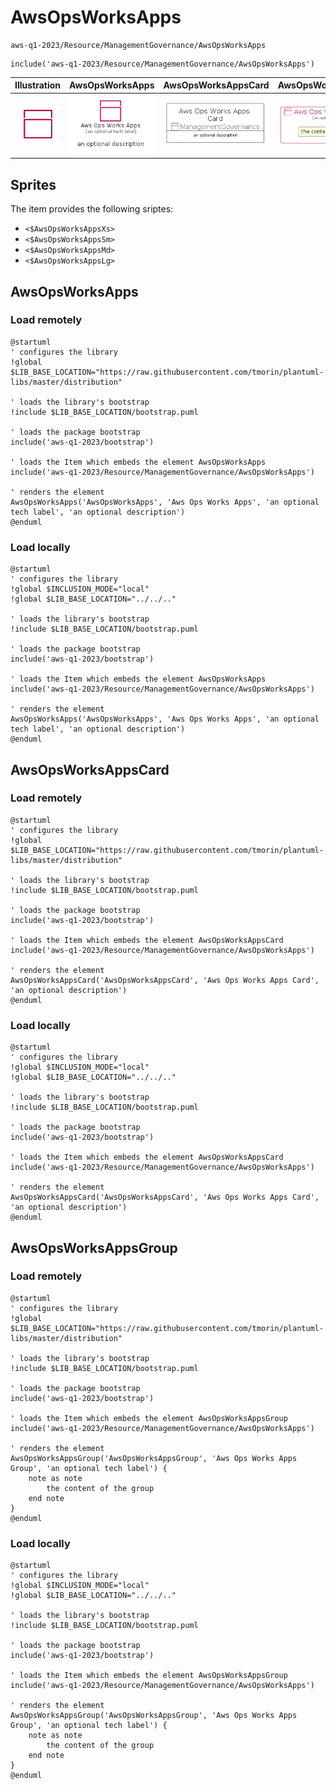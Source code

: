 # AwsOpsWorksApps


```text
aws-q1-2023/Resource/ManagementGovernance/AwsOpsWorksApps
```

```text
include('aws-q1-2023/Resource/ManagementGovernance/AwsOpsWorksApps')
```



| Illustration | AwsOpsWorksApps | AwsOpsWorksAppsCard | AwsOpsWorksAppsGroup |
| :---: | :---: | :---: | :---: |
| ![illustration for Illustration](../../../aws-q1-2023/Resource/ManagementGovernance/AwsOpsWorksApps.png) | ![illustration for AwsOpsWorksApps](../../../aws-q1-2023/Resource/ManagementGovernance/AwsOpsWorksApps.Local.png) | ![illustration for AwsOpsWorksAppsCard](../../../aws-q1-2023/Resource/ManagementGovernance/AwsOpsWorksAppsCard.Local.png) | ![illustration for AwsOpsWorksAppsGroup](../../../aws-q1-2023/Resource/ManagementGovernance/AwsOpsWorksAppsGroup.Local.png) |



## Sprites
The item provides the following sriptes:

- `<$AwsOpsWorksAppsXs>`
- `<$AwsOpsWorksAppsSm>`
- `<$AwsOpsWorksAppsMd>`
- `<$AwsOpsWorksAppsLg>`





## AwsOpsWorksApps

### Load remotely
```plantuml
@startuml
' configures the library
!global $LIB_BASE_LOCATION="https://raw.githubusercontent.com/tmorin/plantuml-libs/master/distribution"

' loads the library's bootstrap
!include $LIB_BASE_LOCATION/bootstrap.puml

' loads the package bootstrap
include('aws-q1-2023/bootstrap')

' loads the Item which embeds the element AwsOpsWorksApps
include('aws-q1-2023/Resource/ManagementGovernance/AwsOpsWorksApps')

' renders the element
AwsOpsWorksApps('AwsOpsWorksApps', 'Aws Ops Works Apps', 'an optional tech label', 'an optional description')
@enduml
```

### Load locally
```plantuml
@startuml
' configures the library
!global $INCLUSION_MODE="local"
!global $LIB_BASE_LOCATION="../../.."

' loads the library's bootstrap
!include $LIB_BASE_LOCATION/bootstrap.puml

' loads the package bootstrap
include('aws-q1-2023/bootstrap')

' loads the Item which embeds the element AwsOpsWorksApps
include('aws-q1-2023/Resource/ManagementGovernance/AwsOpsWorksApps')

' renders the element
AwsOpsWorksApps('AwsOpsWorksApps', 'Aws Ops Works Apps', 'an optional tech label', 'an optional description')
@enduml
```

## AwsOpsWorksAppsCard

### Load remotely
```plantuml
@startuml
' configures the library
!global $LIB_BASE_LOCATION="https://raw.githubusercontent.com/tmorin/plantuml-libs/master/distribution"

' loads the library's bootstrap
!include $LIB_BASE_LOCATION/bootstrap.puml

' loads the package bootstrap
include('aws-q1-2023/bootstrap')

' loads the Item which embeds the element AwsOpsWorksAppsCard
include('aws-q1-2023/Resource/ManagementGovernance/AwsOpsWorksApps')

' renders the element
AwsOpsWorksAppsCard('AwsOpsWorksAppsCard', 'Aws Ops Works Apps Card', 'an optional description')
@enduml
```

### Load locally
```plantuml
@startuml
' configures the library
!global $INCLUSION_MODE="local"
!global $LIB_BASE_LOCATION="../../.."

' loads the library's bootstrap
!include $LIB_BASE_LOCATION/bootstrap.puml

' loads the package bootstrap
include('aws-q1-2023/bootstrap')

' loads the Item which embeds the element AwsOpsWorksAppsCard
include('aws-q1-2023/Resource/ManagementGovernance/AwsOpsWorksApps')

' renders the element
AwsOpsWorksAppsCard('AwsOpsWorksAppsCard', 'Aws Ops Works Apps Card', 'an optional description')
@enduml
```

## AwsOpsWorksAppsGroup

### Load remotely
```plantuml
@startuml
' configures the library
!global $LIB_BASE_LOCATION="https://raw.githubusercontent.com/tmorin/plantuml-libs/master/distribution"

' loads the library's bootstrap
!include $LIB_BASE_LOCATION/bootstrap.puml

' loads the package bootstrap
include('aws-q1-2023/bootstrap')

' loads the Item which embeds the element AwsOpsWorksAppsGroup
include('aws-q1-2023/Resource/ManagementGovernance/AwsOpsWorksApps')

' renders the element
AwsOpsWorksAppsGroup('AwsOpsWorksAppsGroup', 'Aws Ops Works Apps Group', 'an optional tech label') {
    note as note
        the content of the group
    end note
}
@enduml
```

### Load locally
```plantuml
@startuml
' configures the library
!global $INCLUSION_MODE="local"
!global $LIB_BASE_LOCATION="../../.."

' loads the library's bootstrap
!include $LIB_BASE_LOCATION/bootstrap.puml

' loads the package bootstrap
include('aws-q1-2023/bootstrap')

' loads the Item which embeds the element AwsOpsWorksAppsGroup
include('aws-q1-2023/Resource/ManagementGovernance/AwsOpsWorksApps')

' renders the element
AwsOpsWorksAppsGroup('AwsOpsWorksAppsGroup', 'Aws Ops Works Apps Group', 'an optional tech label') {
    note as note
        the content of the group
    end note
}
@enduml
```

